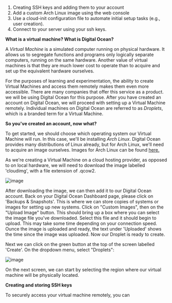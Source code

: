 1. Creating SSH keys and adding them to your account
2. Add a custom Arch Linux image using the web console
3. Use a cloud-init configuration file to automate initial setup tasks (e.g., user creation).
4. Connect to your server using your ssh keys.


 **What is a virtual machine? What is Digital Ocean?**

A _Virtual Machine_ is a simulated computer running on physical hardware. It allows us to segregate functions and programs only logically separate computers, running on the same hardware. Another value of virtual machines is that they are much lower cost to operate than to acquire and set up the equivalent hardware ourselves.

For the purposes of learning and experimentation, the ability to create Virtual Machines and access them remotely makes them even more accessible. There are many companies that offer this service as a product. we will be using Digital Ocean for this purpose. After you have created an account on Digital Ocean, we will proceed with setting up a Virtual Machine remotely. Individual machines on Digital Ocean are referred to as _Droplets_, which is a branded term for a Virtual Machine.


**So you've created an account, now what?**

To get started, we should choose which operating system our Virtual Machine will run. In this case, we'll be installing _Arch Linux_. Digital Ocean provides many distributions of Linux already, but for Arch Linux, we'll need to acquire an image ourselves. Images for Arch Linux can be found [here.](https://gitlab.archlinux.org/archlinux/arch-boxes/-/packages/1564#:~:text=14%20hours%20ago-,Arch%2DLinux%2Dx86_64%2Dcloudimg%2D20241001.267073.qcow2,-496.74%20MiB)

As we're creating a Virtual Machine on a cloud hosting provider, as opposed to on local hardware, we will need to download the image labelled 'cloudimg', with a file extension of .qcow2.

![image](https://github.com/user-attachments/assets/a28b9556-c47b-462b-8867-bca1d7faedb3)


After downloading the image, we can then add it to our Digital Ocean account. Back on your Digital Ocean Dashboard page, please click on 'Backups & Snapshots'. This is where we can store copies of systems or images for setting up new systems. Click on "Custom Images", then on the "Upload Image" button. This should bring up a box where you can select the image file you've downloaded. Select this file and it should begin to upload. This may take some time depending on your connection speed. Ounce the image is uploaded and ready, the text under 'Uploaded' shows the time since the image was uploaded. Now our Droplet is ready to create.

Next we can click on the green button at the top of the screen labelled 'Create'. On the dropdown menu, select "Droplets":

![image](https://github.com/user-attachments/assets/92be4955-be6f-4f70-a747-fb63d1b68580)


On the next screen, we can start by selecting the region where our virtual machine will be physically located.





**Creating and storing SSH keys**

To securely access your virtual machine remotely, you can
